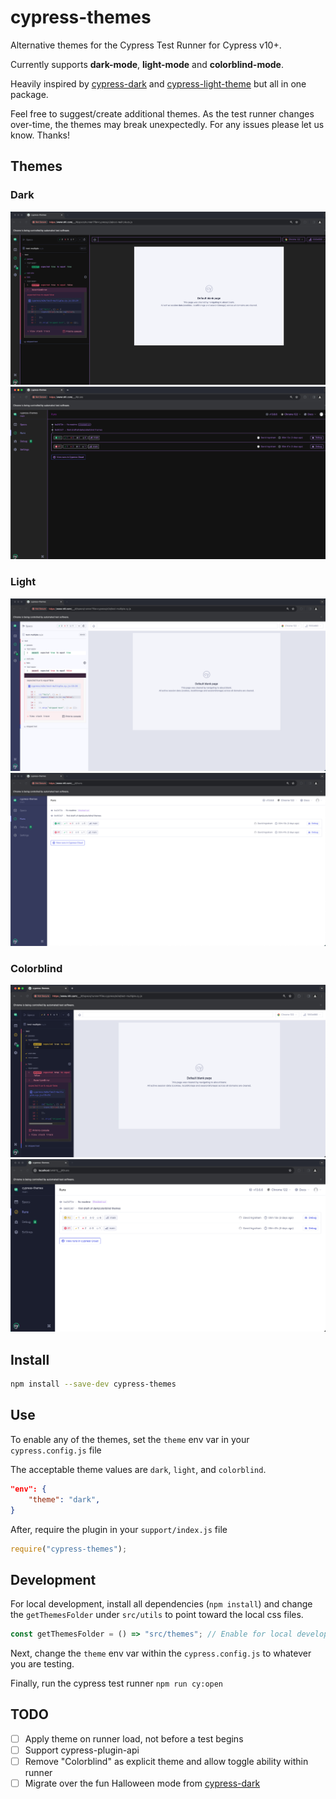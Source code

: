 # cypress-themes

Alternative themes for the Cypress Test Runner for Cypress v10+.

Currently supports **dark-mode**, **light-mode** and **colorblind-mode**.

Heavily inspired by [cypress-dark](https://github.com/bahmutov/cypress-dark) and [cypress-light-theme](https://github.com/marktnoonan/cypress-light-theme) but all in one package.

Feel free to suggest/create additional themes.
As the test runner changes over-time, the themes may break unexpectedly. For any issues please let us know. Thanks!

## Themes

### Dark
![](images/dark-test.png)
![](images/dark-runs.png)

### Light
![](images/light-test.png)
![](images/light-runs.png)

### Colorblind
![](images/colorblind-test.png)
![](images/colorblind-runs.png)

## Install
```bash
npm install --save-dev cypress-themes
```

## Use
To enable any of the themes, set the `theme` env var in your `cypress.config.js` file

The acceptable theme values are `dark`, `light`, and `colorblind`.

```json
"env": {
    "theme": "dark",
}
```

After, require the plugin in your `support/index.js` file

```javascript
require("cypress-themes");
```

## Development
For local development, install all dependencies (`npm install`) and change the `getThemesFolder` under `src/utils` to point toward the local css files.

```javascript
const getThemesFolder = () => "src/themes"; // Enable for local development
```

Next, change the `theme` env var within the `cypress.config.js` to whatever you are testing.

Finally, run the cypress test runner `npm run cy:open`

## TODO 
- [ ] Apply theme on runner load, not before a test begins
- [ ] Support cypress-plugin-api
- [ ] Remove "Colorblind" as explicit theme and allow toggle ability within runner
- [ ] Migrate over the fun Halloween mode from [cypress-dark](https://github.com/bahmutov/cypress-dark)
